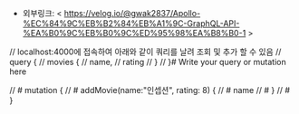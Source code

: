



* 외부링크: < https://velog.io/@gwak2837/Apollo-%EC%84%9C%EB%B2%84%EB%A1%9C-GraphQL-API-%EA%B0%9C%EB%B0%9C%ED%95%98%EA%B8%B0-1 >




// localhost:4000에 접속하여 아래와 같이 쿼리를 날려 조회 및 추가 할 수 있음
// query {
//     movies {
//       name,
//       rating
//     }
//   }# Write your query or mutation here
  
  
//   # mutation {
//   #   addMovie(name:"인셉션", rating: 8) {
//   #     name
//   #   }
//   # }


